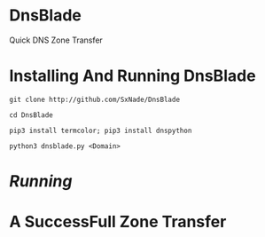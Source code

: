 # DnsBlade
Quick DNS Zone Transfer

# Installing  And Running DnsBlade

`git clone http://github.com/SxNade/DnsBlade`

`cd DnsBlade`

`pip3 install termcolor; pip3 install dnspython`

 `python3 dnsblade.py <Domain>`
 
 # *Running*
 
 
 
 # A SuccessFull Zone Transfer
 
